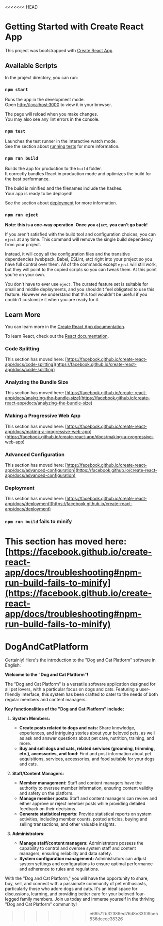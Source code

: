 <<<<<<< HEAD
# Getting Started with Create React App

This project was bootstrapped with [Create React App](https://github.com/facebook/create-react-app).

## Available Scripts

In the project directory, you can run:

### `npm start`

Runs the app in the development mode.\
Open [http://localhost:3000](http://localhost:3000) to view it in your browser.

The page will reload when you make changes.\
You may also see any lint errors in the console.

### `npm test`

Launches the test runner in the interactive watch mode.\
See the section about [running tests](https://facebook.github.io/create-react-app/docs/running-tests) for more information.

### `npm run build`

Builds the app for production to the `build` folder.\
It correctly bundles React in production mode and optimizes the build for the best performance.

The build is minified and the filenames include the hashes.\
Your app is ready to be deployed!

See the section about [deployment](https://facebook.github.io/create-react-app/docs/deployment) for more information.

### `npm run eject`

**Note: this is a one-way operation. Once you `eject`, you can't go back!**

If you aren't satisfied with the build tool and configuration choices, you can `eject` at any time. This command will remove the single build dependency from your project.

Instead, it will copy all the configuration files and the transitive dependencies (webpack, Babel, ESLint, etc) right into your project so you have full control over them. All of the commands except `eject` will still work, but they will point to the copied scripts so you can tweak them. At this point you're on your own.

You don't have to ever use `eject`. The curated feature set is suitable for small and middle deployments, and you shouldn't feel obligated to use this feature. However we understand that this tool wouldn't be useful if you couldn't customize it when you are ready for it.

## Learn More

You can learn more in the [Create React App documentation](https://facebook.github.io/create-react-app/docs/getting-started).

To learn React, check out the [React documentation](https://reactjs.org/).

### Code Splitting

This section has moved here: [https://facebook.github.io/create-react-app/docs/code-splitting](https://facebook.github.io/create-react-app/docs/code-splitting)

### Analyzing the Bundle Size

This section has moved here: [https://facebook.github.io/create-react-app/docs/analyzing-the-bundle-size](https://facebook.github.io/create-react-app/docs/analyzing-the-bundle-size)

### Making a Progressive Web App

This section has moved here: [https://facebook.github.io/create-react-app/docs/making-a-progressive-web-app](https://facebook.github.io/create-react-app/docs/making-a-progressive-web-app)

### Advanced Configuration

This section has moved here: [https://facebook.github.io/create-react-app/docs/advanced-configuration](https://facebook.github.io/create-react-app/docs/advanced-configuration)

### Deployment

This section has moved here: [https://facebook.github.io/create-react-app/docs/deployment](https://facebook.github.io/create-react-app/docs/deployment)

### `npm run build` fails to minify

This section has moved here: [https://facebook.github.io/create-react-app/docs/troubleshooting#npm-run-build-fails-to-minify](https://facebook.github.io/create-react-app/docs/troubleshooting#npm-run-build-fails-to-minify)
=======
# DogAndCatPlatform

Certainly! Here's the introduction to the "Dog and Cat Platform" software in English:

**Welcome to the "Dog and Cat Platform"!**

The "Dog and Cat Platform" is a versatile software application designed for all pet lovers, with a particular focus on dogs and cats. Featuring a user-friendly interface, this system has been crafted to cater to the needs of both regular members and content managers.

**Key functionalities of the "Dog and Cat Platform" include:**

1. **System Members:**
   - **Create posts related to dogs and cats:** Share knowledge, experiences, and intriguing stories about your beloved pets, as well as ask and answer questions about pet care, nutrition, training, and more.
   - **Buy and sell dogs and cats, related services (grooming, trimming, etc.), accessories, and food:** Find and post information about pet acquisitions, services, accessories, and food suitable for your dogs and cats.

2. **Staff/Content Managers:**
   - **Member management:** Staff and content managers have the authority to oversee member information, ensuring content validity and safety on the platform.
   - **Manage member posts:** Staff and content managers can review and either approve or reject member posts while providing detailed feedback on their decisions.
   - **Generate statistical reports:** Provide statistical reports on system activities, including member counts, posted articles, buying and selling transactions, and other valuable insights.

3. **Administrators:**
   - **Manage staff/content managers:** Administrators possess the capability to control and oversee system staff and content managers, ensuring reliability and data safety.
   - **System configuration management:** Administrators can adjust system settings and configurations to ensure optimal performance and adherence to rules and regulations.

With the "Dog and Cat Platform," you will have the opportunity to share, buy, sell, and connect with a passionate community of pet enthusiasts, particularly those who adore dogs and cats. It's an ideal space for discussions, learning, and providing better care for your beloved four-legged family members. Join us today and immerse yourself in the thriving "Dog and Cat Platform" community!

>>>>>>> e69572b32389ed76d8e33109ae5836dcccc38326
